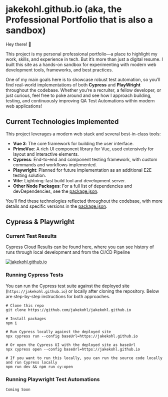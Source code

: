 # jakekohl.github.io (aka, the Professional Portfolio that is also a sandbox)

Hey there! 👋

This project is my personal professional portfolio—a place to highlight my work, skills, and experience in tech. But it’s more than just a digital resume. I built this site as a hands-on sandbox for experimenting with modern web development tools, frameworks, and best practices. 

One of my main goals here is to showcase robust test automation, so you’ll find real-world implementations of both **Cypress** and **PlayWright** throughout the codebase. Whether you’re a recruiter, a fellow developer, or just curious, feel free to poke around and see how I approach building, testing, and continuously improving QA Test Automations within modern web applications!

## Current Technologies Implemented

This project leverages a modern web stack and several best-in-class tools:

- **Vue 3**: The core framework for building the user interface.
- **PrimeVue**: A rich UI component library for Vue, used extensively for layout and interactive elements.
- **Cypress**: End-to-end and component testing framework, with custom commands and workflows implemented.
- **Playwright**: Planned for future implementation as an additional E2E testing solution.
- **Vite**: Lightning-fast build tool and development server.
- **Other Node Packages**: For a full list of dependencies and devDependencies, see the [package.json](./package.json).

You’ll find these technologies reflected throughout the codebase, with more details and specific versions in the [package.json](./package.json).


## Cypress & Playwright

### Current Test Results
Cypress Cloud Results can be found here, where you can see history of runs through local development and from the CI/CD Pipeline

[![jakekohl.github.io](https://img.shields.io/endpoint?url=https://cloud.cypress.io/badge/detailed/kz76nf&style=for-the-badge&logo=cypress)](https://cloud.cypress.io/projects/kz76nf/runs)


### Running Cypress Tests

You can run the Cypress test suite against the deployed site (`https://jakekohl.github.io`) or locally after cloning the repository. Below are step-by-step instructions for both approaches.

```
# Clone this repo
git clone https://github.com/jakekohl/jakekohl.github.io

# Install packages
npm i

# Run Cypress locally against the deployed site
npx cypress run --config baseUrl=https://jakekohl.github.io

# Or open the Cypress UI with the deployed site as baseUrl
npx cypress open --config baseUrl=https://jakekohl.github.io

# If you want to run this locally, you can run the source code locally and run Cypress locally
npm run dev && npm run cy:open
```

### Running Playwright Test Automations
`Coming Soon`